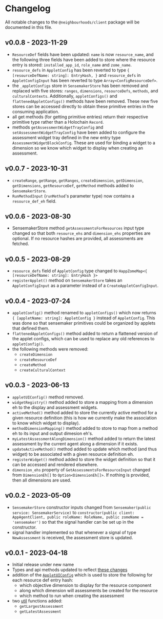 # Changelog
All notable changes to the `@neighbourhoods/client` package will be documented in this file.

## v0.0.8 - 2023-11-29
- `ResourceDef` fields have been updated: `name` is now `resource_name`, and the following three fields have been added to store where the resource entry is stored: `installed_app_id`, `role_name` and `zome_name`. 
- `resource_defs` in `AppletConfig` has been reverted to type `{ [resourceDefName: string]: EntryHash, }` and `resource_defs` in `AppletConfigInput` has been reverted to type `Array<ConfigResourceDef>`.
- the `_appletConfigs` store in `SensemakerStore` has been removed and replaced with five stores: `ranges`, `dimensions`, `resourceDefs`, `methods`, and `culturalContexts`. Additionally, `appletConfigs()` and `flattenedAppletConfigs()` methods have been removed. These new five stores can be accessed directly to obtain these primitive entries in the consuming application.
- all get methods (for getting primitive entries) return their respective primitive type rather than a Holochain `Record`.
- methods `getAssessmentWidgetTrayConfig` and `setAssessmentWidgetTrayConfig` have been added to configure the assessment widget tray defined in the new entry type `AssessmentWidgetBlockConfig`. These are used for binding a widget to a dimension so we know which widget to display when creating an assessment.
## v0.0.7 - 2023-10-31
- `createRange`, `getRange`, `getRanges`, `createDimension`, `getDimension`, `getDimensions`, `getResourceDef`, `getMethod` methods added to `SensemakerStore`.
- `RunMethodInput` (`runMethod`'s parameter type) now contains a `resource_def_eh` field.
## v0.0.6 - 2023-08-30
- SensemakerStore method `getAssessmentsForResources` input type changed so that both `resource_ehs` and `dimension_ehs` properties are optional. If no resource hashes are provided, all assessments are fetched.
## v0.0.5 - 2023-08-29
- `resource_defs` field of `AppletConfig` type changed to `HappZomeMap<{ [resourceDefName: string]: EntryHash }>`
- `registerApplet()` method on `SensemakerStore` takes an `AppletConfigInput` as a parameter instead of a `CreateAppletConfigInput`.
## v0.0.4 - 2023-07-24
- `appletConfig()` method renamed to `appletConfigs()` which now returns `{ [appletName: string]: AppletConfig }` instead of `AppletConfig`. This was done so that sensemaker primitives could be organized by applets that defined them.
- `flattenedAppletConfigs()` method added to return a flattened version of the applet configs, which can be used to replace any old references to `appletConfig()`.
- the following methods were removed:
    - `createDimension`
    - `createResourceDef`
    - `createMethod`
    - `createCulturalContext`
## v0.0.3 - 2023-06-13
- `appletUIConfig()` method removed.
- `widgetRegistry()` method added to store a mapping from a dimension eh to the display and assessment widgets.
- `activeMethod()` method added to store the currently active method for a given resource definition (this is how we currently make the association to know which widget to display).
- `methodDimensionMapping()` method added to store to map from a method eh to its input and output dimesion eh's.
- `myLatestAssessmentAlongDimension()` method added to return the latest assessment by the current agent along a dimension if it exists.
- `updateActiveMethod()` method added to update which method (and thus widget) to be associated with a given resource definition eh.
- `registerWidget()` method added to store the widget definition so that it can be accessed and rendered elsewhere.
- `dimension_ehs` property of `GetAssessmentsForResourceInput` changed from `DimensionEh[]` to `Option<DimensionEh[]>`. If nothing is provided, then all dimensions are used.
## v0.0.2 - 2023-05-09
- `SensemakerStore` constructor inputs changed from `Sensemaker(public service: SensemakerService)` to `constructor(public client: AppAgentClient, public roleName: RoleName, public zomeName = 'sensemaker')` so that the signal handler can be set up in the constructor.
- signal handler implemented so that whenever a signal of type `NewAssessment` is received, the assessment store is updated.
## v0.0.1 - 2023-04-18
- Initial release under new name
- Types and api methods updated to reflect [these changes](../CHANGELOG.md#v006-alpha---2023-04-18)
- addition of the [`AppletUIConfig`](./src/applet.ts) which is used to store the following for each resource def entry hash:
    - which objective dimension to display for the resource component
    - along which dimension will assessments be created for the resource
    - which method to run when creating the assessment
- two [util](./src/utils.ts) functions added: 
    - `getLargestAssessment`
    - `getLatestAssessment`